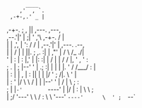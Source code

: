 
                                                           
          ____                                             
        ,'  , `.                                           
     ,-+-,.' _ |                                           
  ,-+-. ;   , ||   ,---.        ,---,                      
 ,--.'|'   |  ;|  '   ,'\   ,-+-. /  |                     
|   |  ,', |  ': /   /   | ,--.'|'   |   ,---.       .--,  
|   | /  | |  ||.   ; ,. :|   |  ,"' |  /     \    /_ ./|  
'   | :  | :  |,'   | |: :|   | /  | | /    /  |, ' , ' :  
;   . |  ; |--' '   | .; :|   | |  | |.    ' / /___/ \: |  
|   : |  | ,    |   :    ||   | |  |/ '   ;   /|.  \  ' |  
|   : '  |/      \   \  / |   | |--'  '   |  / | \  ;   :  
;   | |`-'        `----'  |   |/      |   :    |  \  \  ;  
|   ;/                    '---'        \   \  /    :  \  \ 
'---'                                   `----'      \  ' ; 
                                                     `--`  
